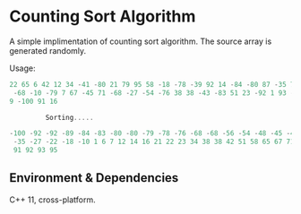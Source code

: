 # Counting Sort Algorithm

A simple implimentation of counting sort algorithm. The source array is generated randomly.

Usage:

```powershell
22 65 6 42 12 34 -41 -80 21 79 95 58 -18 -78 -39 92 14 -84 -80 87 -35 72 -92 -48
 -68 -10 -79 7 67 -45 71 -68 -27 -54 -76 38 38 -43 -83 51 23 -92 1 93 -22 -56 -8
9 -100 91 16

         Sorting.....

-100 -92 -92 -89 -84 -83 -80 -80 -79 -78 -76 -68 -68 -56 -54 -48 -45 -43 -41 -39
 -35 -27 -22 -18 -10 1 6 7 12 14 16 21 22 23 34 38 38 42 51 58 65 67 71 72 79 87
 91 92 93 95
```

## Environment & Dependencies

C++ 11, cross-platform.
